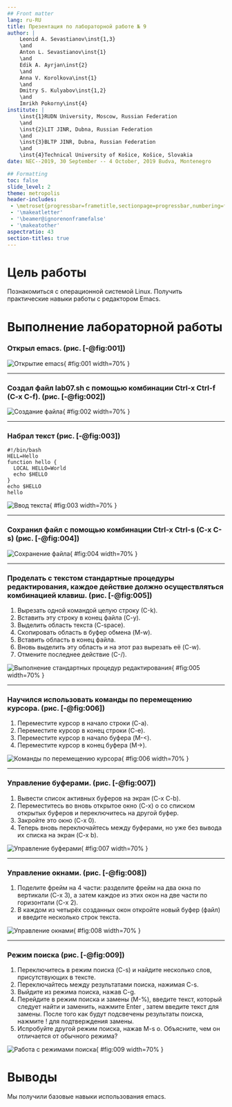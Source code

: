 ```yaml
---
## Front matter
lang: ru-RU
title: Презентация по лабораторной работе № 9
author: |
	Leonid A. Sevastianov\inst{1,3}
	\and
	Anton L. Sevastianov\inst{1}
	\and
	Edik A. Ayrjan\inst{2}
	\and
	Anna V. Korolkova\inst{1}
	\and
	Dmitry S. Kulyabov\inst{1,2}
	\and
	Imrikh Pokorny\inst{4}
institute: |
	\inst{1}RUDN University, Moscow, Russian Federation
	\and
	\inst{2}LIT JINR, Dubna, Russian Federation
	\and
	\inst{3}BLTP JINR, Dubna, Russian Federation
	\and
	\inst{4}Technical University of Košice, Košice, Slovakia
date: NEC--2019, 30 September -- 4 October, 2019 Budva, Montenegro

## Formatting
toc: false
slide_level: 2
theme: metropolis
header-includes: 
 - \metroset{progressbar=frametitle,sectionpage=progressbar,numbering=fraction}
 - '\makeatletter'
 - '\beamer@ignorenonframefalse'
 - '\makeatother'
aspectratio: 43
section-titles: true
---
```


# Цель работы

Познакомиться с операционной системой Linux. Получить практические навыки работы с редактором Emacs.

# Выполнение лабораторной работы

### Открыл emacs. (рис. [-@fig:001])

![Открытие emacs](./image/1.png){ #fig:001 width=70% }

---

### Создал файл lab07.sh с помощью комбинации Ctrl-x Ctrl-f (C-x C-f). (рис. [-@fig:002])

![Создание файла](./image/2.png){ #fig:002 width=70% }

---

### Набрал текст (рис. [-@fig:003])

```
#!/bin/bash
HELL=Hello
function hello {
  LOCAL HELLO=World
  echo $HELLO
}
echo $HELLO
hello
```

![Ввод текста](./image/3.png){ #fig:003 width=70% }

---

### Сохранил файл с помощью комбинации Ctrl-x Ctrl-s (C-x C-s) (рис. [-@fig:004])

![Сохранение файла](./image/4.png){ #fig:004 width=70% }

---

### Проделать с текстом стандартные процедуры редактирования, каждое действие должно осуществляться комбинацией клавиш. (рис. [-@fig:005])
1. Вырезать одной командой целую строку (С-k).
2. Вставить эту строку в конец файла (C-y).
3. Выделить область текста (C-space).
4. Скопировать область в буфер обмена (M-w).
5. Вставить область в конец файла.
6. Вновь выделить эту область и на этот раз вырезать её (C-w).
7. Отмените последнее действие (C-/).

![Выполнение стандартных процедур редактирования](./image/5.png){ #fig:005 width=70% }

---

### Научился использовать команды по перемещению курсора. (рис. [-@fig:006])
1. Переместите курсор в начало строки (C-a).
2. Переместите курсор в конец строки (C-e).
3. Переместите курсор в начало буфера (M-<).
4. Переместите курсор в конец буфера (M->).

![Команды по перемещению курсора](./image/6.png){ #fig:006 width=70% }

---

### Управление буферами. (рис. [-@fig:007])
1. Вывести список активных буферов на экран (C-x C-b).
2. Переместитесь во вновь открытое окно (C-x) o со списком открытых буферов
и переключитесь на другой буфер.
3. Закройте это окно (C-x 0).
4. Теперь вновь переключайтесь между буферами, но уже без вывода их списка на
экран (C-x b).

![Управление буферами](./image/7.png){ #fig:007 width=70% }

---

### Управление окнами. (рис. [-@fig:008])
1. Поделите фрейм на 4 части: разделите фрейм на два окна по вертикали (C-x 3),
а затем каждое из этих окон на две части по горизонтали (C-x 2).
2. В каждом из четырёх созданных окон откройте новый буфер (файл) и введите
несколько строк текста.

![Управление окнами](./image/8.png){ #fig:008 width=70% }

---

### Режим поиска (рис. [-@fig:009])
1. Переключитесь в режим поиска (C-s) и найдите несколько слов, присутствующих
в тексте.
2. Переключайтесь между результатами поиска, нажимая C-s.
3. Выйдите из режима поиска, нажав C-g.
4. Перейдите в режим поиска и замены (M-%), введите текст, который следует найти
и заменить, нажмите Enter , затем введите текст для замены. После того как будут
подсвечены результаты поиска, нажмите ! для подтверждения замены.
5. Испробуйте другой режим поиска, нажав M-s o. Объясните, чем он отличается от
обычного режима?

![Работа с режимами поиска](./image/9.png){ #fig:009 width=70% }

# Выводы

Мы получили базовые навыки использования emacs.
